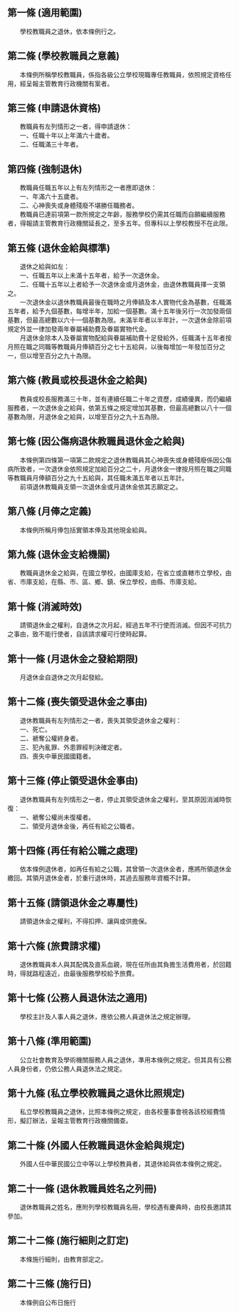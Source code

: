 第一條 (適用範圍)
-----------------
　　學校教職員之退休，依本條例行之。  


第二條 (學校教職員之意義)
-------------------------
　　本條例所稱學校教職員，係指各級公立學校現職專任教職員，依照規定資格任用，經呈報主管教育行政機關有案者。  


第三條 (申請退休資格)
---------------------
　　教職員有左列情形之一者，得申請退休：  
　　一、任職十年以上年滿六十歲者。  
　　二、任職滿三十年者。  


第四條 (強制退休)
-----------------
　　教職員任職五年以上有左列情形之一者應即退休：  
　　一、年滿六十五歲者。  
　　二、心神喪失或身體殘廢不堪勝任職務者。  
　　教職員已達前項第一款所規定之年齡，服務學校仍需其任職而自願繼續服務者，得報請主管教育行政機關延長之，至多五年。但專科以上學校教授不在此限。  


第五條 (退休金給與標準)
-----------------------
　　退休之給與如左：  
　　一、任職五年以上未滿十五年者，給予一次退休金。  
　　二、任職十五年以上者給予一次退休金或月退休金，由退休教職員擇一支領之。  
　　一次退休金以退休教職員最後在職時之月俸額及本人實物代金為基數，任職滿五年者，給予九個基數，每增半年，加給一個基數。滿十五年後另行一次加發兩個基數，但最高總數以六十一個基數為限。未滿半年者以半年計，一次退休金除前項規定外並一律加發兩年眷屬補助費及眷屬實物代金。  
　　月退休金除本人及眷屬實物配給與眷屬補助費十足發給外，任職滿十五年者按月照在職之同職等教職員月俸額百分之七十五給與，以後每增加一年發加百分之一，但以增至百分之九十為限。  


第六條 (教員或校長退休金之給與)
-------------------------------
　　教員或校長服務滿三十年，並有連續任職二十年之資歷，成績優異，而仍繼續服務者，一次退休金之給與，依第五條之規定增加其基數，但最高總數以八十一個基數為限，月退休金之給與，以增至百分之九十五為限。  


第七條 (因公傷病退休教職員退休金之給與)
---------------------------------------
　　本條例第四條第一項第二款規定之退休教職員其心神喪失或身體殘廢係因公傷病所致者，一次退休金依照規定加給百分之二十，月退休金一律按月照在職之同職等教職員月俸額百分之九十五給與，其任職未滿五年者以五年計。  
　　前項退休教職員支領一次退休金或月退休金依其志願定之。  


第八條 (月俸之定義)
-------------------
　　本條例所稱月俸包括實領本俸及其他現金給與。  


第九條 (退休金支給機關)
-----------------------
　　教職員退休金之給與，在國立學校，由國庫支給，在省立或直轄市立學校，由省、市庫支給，在縣、市、區、鄉、鎮、保立學校，由縣、市庫支給。  


第十條 (消滅時效)
-----------------
　　請領退休金之權利，自退休之次月起，經過五年不行使而消滅。但因不可抗力之事由，致不能行使者，自該請求權可行使時起算。  


第十一條 (月退休金之發給期限)
-----------------------------
　　月退休金自退休之次月起發給。  


第十二條 (喪失領受退休金之事由)
-------------------------------
　　退休教職員有左列情形之一者，喪失其領受退休金之權利：  
　　一、死亡。  
　　二、褫奪公權終身者。  
　　三、犯內亂罪、外患罪經判決確定者。  
　　四、喪失中華民國國籍者。  


第十三條 (停止領受退休金事由)
-----------------------------
　　退休教職員有左列情形之一者，停止其領受退休金之權利，至其原因消滅時恢復：  
　　一、褫奪公權尚未復權者。  
　　二、領受月退休金後，再任有給之公職者。  


第十四條 (再任有給公職之處理)
-----------------------------
　　依本條例退休者，如再任有給之公職，其曾領一次退休金者，應將所領退休金繳回。其領月退休金者，於重行退休時，其過去服務年資概不計算。  


第十五條 (請領退休金之專屬性)
-----------------------------
　　請領退休金之權利，不得扣押、讓與或供擔保。  


第十六條 (旅費請求權)
---------------------
　　退休教職員本人與其配偶及直系血親，現在任所由其負擔生活費用者，於回籍時，得就路程遠近，由最後服務學校給予旅費。  


第十七條 (公務人員退休法之適用)
-------------------------------
　　學校主計及人事人員之退休，應依公務人員退休法之規定辦理。  


第十八條 (準用範圍)
-------------------
　　公立社會教育及學術機關服務人員之退休，準用本條例之規定。但其具有公務人員身份者，仍依公務人員退休法之規定。  


第十九條 (私立學校教職員之退休比照規定)
---------------------------------------
　　私立學校教職員之退休，比照本條例之規定，由各校董事會視各該校經費情形，擬訂辦法，呈報主管教育行政機關備查。  


第二十條 (外國人任教職員退休金給與規定)
---------------------------------------
　　外國人任中華民國公立中等以上學校教員者，其退休給與依本條例之規定。  


第二十一條 (退休教職員姓名之列冊)
---------------------------------
　　退休教職員之姓名，應附列學校教職員名冊，學校遇有慶典時，由校長邀請其參加。  


第二十二條 (施行細則之訂定)
---------------------------
　　本條施行細則，由教育部定之。  


第二十三條 (施行日)
-------------------
　　本條例自公布日施行